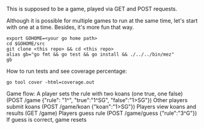 This is supposed to be a game, played via GET and POST requests. 

Although it is possible for multiple games to run at the same time, let's start with one at a time. Besides, it's more fun that way. 

````
export GOHOME=<your go home path>
cd $GOHOME/src
git clone <this repo> && cd <this repo>
alias gb="go fmt && go test && go install && ./../../bin/mez"
gb
````

How to run tests and see coverage percentage:
````
go tool cover -html=coverage.out
````

Game flow:
A player sets the rule with two koans (one true, one false) (POST /game {"rule": "1^", "true":"1^SG", "false":"1>SG"})
Other players submit koans (POST /game/koan {"koan":"1>SG"})
Players view koans and results (GET /game)
Players guess rule (POST /game/guess {"rule":"3^G"})
If guess is correct, game resets

